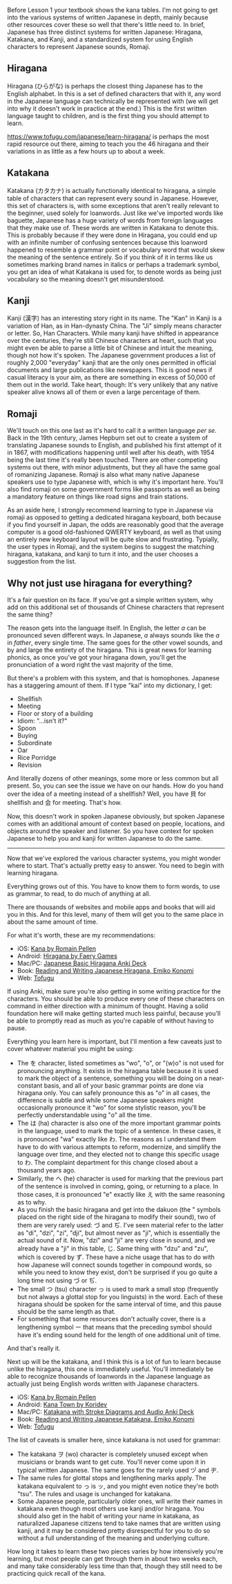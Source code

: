 Before Lesson 1 your textbook shows the kana tables. I'm not going to get into the various systems of written Japanese in depth, mainly because other resources cover these so well that there's little need to. In brief, Japanese has three distinct systems for written Japanese: Hiragana, Katakana, and Kanji, and a standardized system for using English characters to represent Japanese sounds, Romaji.

## Hiragana

Hiragana (ひらがな) is perhaps the closest thing Japanese has to the English alphabet. In this is a set of defined characters that with it, any word in the Japanese language can technically be represented with (we will get into why it doesn't work in practice at the end.) This is the first written language taught to children, and is the first thing you should attempt to learn.

https://www.tofugu.com/japanese/learn-hiragana/ is perhaps the most rapid resource out there, aiming to teach you the 46 hiragana and their variations in as little as a few hours up to about a week.

## Katakana

Katakana (カタカナ) is actually functionally identical to hiragana, a simple table of characters that can represent every sound in Japanese. However, this set of characters is, with some exceptions that aren't really relevant to the beginner, used solely for loanwords. Just like we've imported words like baguette, Japanese has a huge variety of words from foreign languages that they make use of. These words are written in Katakana to denote this. This is probably because if they were done in Hiragana, you could end up with an infinite number of confusing sentences because this loanword happened to resemble a grammar point or vocabulary word that would skew the meaning of the sentence entirely. So if you think of it in terms like us sometimes marking brand names in italics or perhaps a trademark symbol, you get an idea of what Katakana is used for, to denote words as being just vocabulary so the meaning doesn't get misunderstood.

## Kanji

Kanji (漢字) has an interesting story right in its name. The "Kan" in Kanji is a variation of Han, as in Han-dynasty China. The "Ji" simply means character or letter. So, Han Characters. While many kanji have shifted in appearance over the centuries, they're still Chinese characters at heart, such that you might even be able to parse a little bit of Chinese and intuit the meaning, though not how it's spoken. The Japanese government produces a list of roughly 2,000 "everyday" kanji that are the only ones permitted in official documents and large publications like newspapers. This is good news if casual literacy is your aim, as there are something in excess of 50,000 of them out in the world. Take heart, though: It's very unlikely that any native speaker alive knows all of them or even a large percentage of them.

## Romaji

We'll touch on this one last as it's hard to call it a written language *per se*. Back in the 19th century, James Hepburn set out to create a system of translating Japanese sounds to English, and published his first attempt of it in 1867, with modifications happening until well after his death, with 1954 being the last time it's really been touched. There are other competing systems out there, with minor adjustments, but they all have the same goal of romanizing Japanese. Romaji is also what many native Japanese speakers use to type Japanese with, which is why it's important here. You'll also find romaji on some government forms like passports as well as being a mandatory feature on things like road signs and train stations.

As an aside here, I strongly recommend learning to type in Japanese via romaji as opposed to getting a dedicated hiragana keyboard, both because if you find yourself in Japan, the odds are reasonably good that the average computer is a good old-fashioned QWERTY keyboard, as well as that using an entirely new keyboard layout will be quite slow and frustrating. Typially, the user types in Romaji, and the system begins to suggest the matching hiragana, katakana, and kanji to turn it into, and the user chooses a suggestion from the list.

## Why not just use hiragana for everything?

It's a fair question on its face. If you've got a simple written system, why add on this additional set of thousands of Chinese characters that represent the same thing?

The reason gets into the language itself. In English, the letter *a* can be pronounced seven different ways. In Japanese, *a* always sounds like the *a* in *father*, every single time. The same goes for the other vowel sounds, and by and large the entirety of the hiragana. This is great news for learning phonics, as once you've got your hiragana down, you'll get the pronunciation of a word right the vast majority of the time.

But there's a problem with this system, and that is homophones. Japanese has a staggering amount of them. If I type "kai" into my dictionary, I get:

* Shellfish
* Meeting
* Floor or story of a building
* Idiom: "...isn't it?"
* Spoon
* Buying
* Subordinate
* Oar
* Rice Porridge
* Revision

And literally dozens of other meanings, some more or less common but all present. So, you can see the issue we have on our hands. How do you hand over the idea of a meeting instead of a shellfish? Well, you have 貝 for shellfish and 会 for meeting. That's how.

Now, this doesn't work in spoken Japanese obviously, but spoken Japanese comes with an additional amount of context based on people, locations, and objects around the speaker and listener. So you have context for spoken Japanese to help you and kanji for written Japanese to do the same.

----

Now that we've explored the various character systems, you might wonder where to start. That's actually pretty easy to answer. You need to begin with learning hiragana.

Everything grows out of this. You have to know them to form words, to use as grammar, to read, to do much of anything at all.

There are thousands of websites and mobile apps and books that will aid you in this. And for this level, many of them will get you to the same place in about the same amount of time.

For what it's worth, these are my recommendations:

- iOS: [Kana by Romain Pellen](https://apps.apple.com/us/app/kana-hiragana-and-katakana/id1454200955)
- Android: [Hiragana by Faery Games](https://play.google.com/store/apps/details?id=com.legendarya.helloandroid&hl=en_US&gl=US)
- Mac/PC: [Japanese Basic Hiragana Anki Deck](https://ankiweb.net/shared/info/2183294427)
- Book: [Reading and Writing Japanese Hiragana, Emiko Konomi](https://www.tuttlepublishing.com/japan/reading-and-writing-japanese-hiragana)
- Web: [Tofugu](https://www.tofugu.com/japanese/learn-hiragana/)

If using Anki, make sure you're also getting in some writing practice for the characters. You should be able to produce every one of these characters on command in either direction with a minimum of thought. Having a solid foundation here will make getting started much less painful, because you'll be able to promptly read as much as you're capable of without having to pause.

Everything you learn here is important, but I'll mention a few caveats just to cover whatever material you might be using:

* The を character, listed sometimes as "wo", "o", or "(w)o" is not used for pronouncing anything. It exists in the hiragana table because it is used to mark the object of a sentence, something you will be doing on a near-constant basis, and all of your basic grammar points are done via hiragana only. You can safely pronounce this as "o" in all cases, the difference is subtle and while some Japanese speakers might occasionally pronounce it "wo" for some stylistic reason, you'll be perfectly understandable using "o" all the time.
* The は (ha) character is also one of the more important grammar points in the language, used to mark the topic of a sentence. In these cases, it is pronounced "wa" exactly like わ. The reasons as I understand them have to do with various attempts to reform, modernize, and simplify the language over time, and they elected not to change this specific usage to わ. The complaint department for this change closed about a thousand years ago.
* Similarly, the へ (he) character is used for marking that the previous part of the sentence is involved in coming, going, or returning to a place. In those cases, it is pronounced "e" exactly like え with the same reasoning as to why.
* As you finish the basic hiragana and get into the dakuon (the " symbols placed on the right side of the hiragana to modify their sound), two of them are very rarely used: づ and ぢ. I've seen material refer to the latter as "di", "dzi", "zi", "dji", but almost never as "ji", which is essentially the actual sound of it. Now, "dzi" and "ji" are very close in sound, and we already have a "ji" in this table, じ. Same thing with "dzu" and "zu", which is covered by ず. These have a niche usage that has to do with how Japanese will connect sounds together in compound words, so while you need to know they exist, don't be surprised if you go quite a long time not using づ or ぢ. 
* The small つ (tsu) character っ is used to mark a small stop (frequently but not always a glottal stop for you linguists) in the word. Each of these hiragana should be spoken for the same interval of time, and this pause should be the same length as that.
* For something that some resources don't actually cover, there is a lengthening symbol ー that means that the preceding symbol should have it's ending sound held for the length of one additional unit of time.

And that's really it.

Next up will be the katakana, and I think this is a lot of fun to learn because unlike the hiragana, this one is immediately useful. You'll immediately be able to recognize thousands of loanwords in the Japanese language as actually just being English words written with Japanese characters.

- iOS: [Kana by Romain Pellen](https://apps.apple.com/us/app/kana-hiragana-and-katakana/id1454200955)
- Android: [Kana Town by Koridev](https://play.google.com/store/apps/details?id=fr.koridev.kanatown&hl=en_US&gl=US)
- Mac/PC: [Katakana with Stroke Diagrams and Audio Anki Deck](https://ankiweb.net/shared/info/1678048485)
- Book: [Reading and Writing Japanese Katakana, Emiko Konomi](https://www.tuttlepublishing.com/japan/reading-and-writing-japanese-katakana)
- Web: [Tofugu](https://www.tofugu.com/japanese/learn-katakana/)

The list of caveats is smaller here, since katakana is not used for grammar:

* The katakana ヲ (wo) character is completely unused except when musicians or brands want to get cute. You'll never come upon it in typical written Japanese. The same goes for the rarely used ヅ and ヂ.
* The same rules for glottal stops and lengthening marks apply. The katakana equivalent to っ is ッ, and you might even notice they're both "tsu". The rules and usage is unchanged for katakana.
* Some Japanese people, particularly older ones, will write their names in katakana even though most others use kanji and/or hiragana. You should also get in the habit of writing your name in katakana, as naturalized Japanese citizens tend to take names that are written using kanji, and it may be considered pretty disrespectful for you to do so without a full understanding of the meaning and underlying culture.

How long it takes to learn these two pieces varies by how intensively you're learning, but most people can get through them in about two weeks each, and many take considerably less time than that, though they still need to be practicing quick recall of the kana.